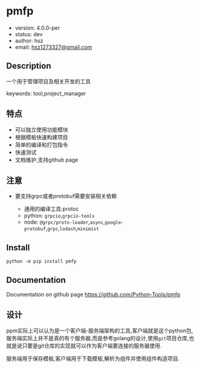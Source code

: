 # pmfp

+ version: 4.0.0-per
+ status: dev
+ author: hsz
+ email: hsz1273327@gmail.com

## Description

一个用于管理项目及相关开发的工具

keywords: tool,project_manager

## 特点

+ 可以独立使用功能模块
+ 根据模板快速构建项目
+ 简单的编译和打包指令
+ 快速测试
+ 文档维护,支持github page

## 注意

+ 要支持grpc或者protobuf需要安装相关依赖
  
    + 通用的编译工具:protoc
    + python: `grpcio`,`grpcio-tools`
    + node: `@grpc/proto-loader`,`async`,`google-protobuf`,`grpc`,`lodash`,`minimist`
  
## Install

`python -m pip install pmfp`

## Documentation

Documentation on github page <https://github.com/Python-Tools/pmfp>

## 设计

ppm实际上可以认为是一个客户端-服务端架构的工具,客户端就是这个python包,服务端实际上并不是真的有个服务器,而是参考golang的设计,使用`git`项目仓库,也就是说只要是git仓库的实现就可以作为客户端要连接的服务器使用.

服务端用于保存模板,客户端用于下载模板,解析为组件并使用组件构造项目.


